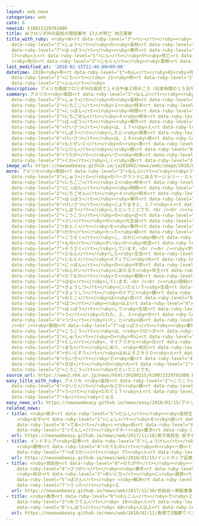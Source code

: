 ```yaml
---
layout: web_news
categories: web
cate: 6
newsid: k10011329781000
title: 米フロリダ州の高校の発砲事件 17人が死亡 地元警察
title_with_ruby: <ruby>米<rt data-ruby-level="3">べい</rt></ruby><ruby>フロリダ<rt data-ruby-level="3">ふろりだ</rt></ruby><ruby>州<rt
  data-ruby-level="3">しゅう</rt></ruby>の<ruby>高校<rt data-ruby-level="2">こうこう</rt></ruby>の<ruby>発砲<rt
  data-ruby-level="7">はっぽう</rt></ruby><ruby>事件<rt data-ruby-level="5">じけん</rt></ruby>
  17<ruby>人<rt data-ruby-level="1">にん</rt></ruby>が<ruby>死亡<rt data-ruby-level="6">しぼう</rt></ruby>
  <ruby>地元<rt data-ruby-level="2">じもと</rt></ruby><ruby>警察<rt data-ruby-level="6">けいさつ</rt></ruby>
last_modified_at: '2018-02-15T11:46:00+09:00'
datetime: 2018<ruby>年<rt data-ruby-level="1">ねん</rt></ruby>02<ruby>月<rt data-ruby-level="1">がつ</rt></ruby>15<ruby>日<rt
  data-ruby-level="1">にち</rt></ruby> 11<ruby>時<rt data-ruby-level="2">じ</rt></ruby>46<ruby>分<rt
  data-ruby-level="2">ふん</rt></ruby>
description: アメリカ南部フロリダ州の高校で１４日午後２時半ごろ（日本時間の１５日午前４時半ごろ）発砲事件があり、警察は、１７人が死亡したと発表しました。警察は、１９歳の元生徒の男を事件に関わった疑いで拘束し、詳しく調べています。
summary: アメリカ<ruby>南部<rt data-ruby-level="3">なんぶ</rt></ruby><ruby>フロリダ<rt data-ruby-level="3">ふろりだ</rt></ruby><ruby>州<rt
  data-ruby-level="3">しゅう</rt></ruby>の<ruby>高校<rt data-ruby-level="2">こうこう</rt></ruby>で１４<ruby>日午後<rt
  data-ruby-level="2">にちごご</rt></ruby>２<ruby>時半<rt data-ruby-level="2">じはん</rt></ruby>ごろ（<ruby>日本<rt
  data-ruby-level="1">にっぽん</rt></ruby><ruby>時間<rt data-ruby-level="2">じかん</rt></ruby>の１５<ruby>日午前<rt
  data-ruby-level="2">にちごぜん</rt></ruby>４<ruby>時半<rt data-ruby-level="2">じはん</rt></ruby>ごろ）<ruby>発砲<rt
  data-ruby-level="7">はっぽう</rt></ruby><ruby>事件<rt data-ruby-level="5">じけん</rt></ruby>があり、<ruby>警察<rt
  data-ruby-level="6">けいさつ</rt></ruby>は、１７<ruby>人<rt data-ruby-level="1">にん</rt></ruby>が<ruby>死亡<rt
  data-ruby-level="6">しぼう</rt></ruby>したと<ruby>発表<rt data-ruby-level="3">はっぴょう</rt></ruby>しました。<ruby>警察<rt
  data-ruby-level="6">けいさつ</rt></ruby>は、１９<ruby>歳<rt data-ruby-level="7">さい</rt></ruby>の<ruby>元生徒<rt
  data-ruby-level="4">もとせいと</rt></ruby>の<ruby>男<rt data-ruby-level="1">おとこ</rt></ruby>を<ruby>事件<rt
  data-ruby-level="5">じけん</rt></ruby>に<ruby>関<rt data-ruby-level="8">かか</rt></ruby>わった<ruby>疑<rt
  data-ruby-level="6">うたが</rt></ruby>いで<ruby>拘束<rt data-ruby-level="7">こうそく</rt></ruby>し、<ruby>詳<rt
  data-ruby-level="7">くわ</rt></ruby>しく<ruby>調<rt data-ruby-level="3">しら</rt></ruby>べています。
image_url: https://newswebeasy.github.io/ja201802/news/web/image/2018/02/15/K10011329781_1802150906_1802150907_01_02.jpg
more: アメリカ<ruby>南部<rt data-ruby-level="3">なんぶ</rt></ruby><ruby>フロリダ<rt data-ruby-level="3">ふろりだ</rt></ruby><ruby>州<rt
  data-ruby-level="3">しゅう</rt></ruby>のパークランドにあるマージョリー・ストーンマン・ダグラス<ruby>高校<rt data-ruby-level="2">こうこう</rt></ruby>で、１４<ruby>日午後<rt
  data-ruby-level="2">にちごご</rt></ruby>２<ruby>時半<rt data-ruby-level="2">じはん</rt></ruby>ごろ（<ruby>日本<rt
  data-ruby-level="1">にっぽん</rt></ruby><ruby>時間<rt data-ruby-level="2">じかん</rt></ruby>の１５<ruby>日午前<rt
  data-ruby-level="2">にちごぜん</rt></ruby>４<ruby>時半<rt data-ruby-level="2">じはん</rt></ruby>ごろ）、<ruby>発砲<rt
  data-ruby-level="7">はっぽう</rt></ruby><ruby>事件<rt data-ruby-level="5">じけん</rt></ruby>があり、<ruby>警察<rt
  data-ruby-level="6">けいさつ</rt></ruby>によりますと、１７<ruby>人<rt data-ruby-level="1">にん</rt></ruby>が<ruby>死亡<rt
  data-ruby-level="6">しぼう</rt></ruby>したということです。<br /><br /><ruby>警察<rt data-ruby-level="6">けいさつ</rt></ruby>は、<ruby>高校<rt
  data-ruby-level="2">こうこう</rt></ruby>の<ruby>近<rt data-ruby-level="2">ちか</rt></ruby>くにいた１９<ruby>歳<rt
  data-ruby-level="7">さい</rt></ruby>の<ruby>元生徒<rt data-ruby-level="4">もとせいと</rt></ruby>の<ruby>男<rt
  data-ruby-level="1">おとこ</rt></ruby>を<ruby>事件<rt data-ruby-level="5">じけん</rt></ruby>に<ruby>関<rt
  data-ruby-level="8">かか</rt></ruby>わった<ruby>疑<rt data-ruby-level="6">うたが</rt></ruby>いで<ruby>拘束<rt
  data-ruby-level="7">こうそく</rt></ruby>し、ほかに<ruby>関<rt data-ruby-level="8">かか</rt></ruby>わった<ruby>者<rt
  data-ruby-level="3">もの</rt></ruby>がいないか<ruby>校舎<rt data-ruby-level="5">こうしゃ</rt></ruby>などを<ruby>捜索<rt
  data-ruby-level="7">そうさく</rt></ruby>しています。<br /><br /><ruby>学校<rt data-ruby-level="1">がっこう</rt></ruby>から<ruby>避難<rt
  data-ruby-level="7">ひなん</rt></ruby>した<ruby>生徒<rt data-ruby-level="4">せいと</rt></ruby>は、<ruby>地元<rt
  data-ruby-level="2">じもと</rt></ruby>メディアに<ruby>対<rt data-ruby-level="3">たい</rt></ruby>し、<ruby>日本<rt
  data-ruby-level="1">にっぽん</rt></ruby>の<ruby>中学<rt data-ruby-level="1">ちゅうがく</rt></ruby>３<ruby>年生<rt
  data-ruby-level="1">ねんせい</rt></ruby>にあたる９<ruby>年生<rt data-ruby-level="1">ねんせい</rt></ruby>のいる<ruby>建物<rt
  data-ruby-level="4">たてもの</rt></ruby>で<ruby>発砲<rt data-ruby-level="7">はっぽう</rt></ruby>があったと<ruby>話<rt
  data-ruby-level="2">はな</rt></ruby>しています。<br /><br /><ruby>発砲<rt data-ruby-level="7">はっぽう</rt></ruby>があったとき<ruby>教室<rt
  data-ruby-level="2">きょうしつ</rt></ruby>にいたという<ruby>生徒<rt data-ruby-level="4">せいと</rt></ruby>は「<ruby>教室<rt
  data-ruby-level="2">きょうしつ</rt></ruby>のドアに<ruby>鍵<rt data-ruby-level="7">かぎ</rt></ruby>がかかっていたため<ruby>男<rt
  data-ruby-level="1">おとこ</rt></ruby>は<ruby>窓<rt data-ruby-level="6">まど</rt></ruby>から１０<ruby>発<rt
  data-ruby-level="3">ぱつ</rt></ruby><ruby>以上<rt data-ruby-level="4">いじょう</rt></ruby><ruby>発砲<rt
  data-ruby-level="7">はっぽう</rt></ruby>して<ruby>生徒<rt data-ruby-level="4">せいと</rt></ruby>が<ruby>撃<rt
  data-ruby-level="7">う</rt></ruby>たれた。２、３<ruby>分<rt data-ruby-level="2">ふん</rt></ruby><ruby>続<rt
  data-ruby-level="4">つづ</rt></ruby>いた」と<ruby>話<rt data-ruby-level="2">はな</rt></ruby>しています。<br
  /><br /><ruby>発砲<rt data-ruby-level="7">はっぽう</rt></ruby><ruby>事件<rt data-ruby-level="5">じけん</rt></ruby>があった<ruby>高校<rt
  data-ruby-level="2">こうこう</rt></ruby>は、<ruby>フロリダ<rt data-ruby-level="3">ふろりだ</rt></ruby><ruby>州<rt
  data-ruby-level="3">しゅう</rt></ruby>の<ruby>中心<rt data-ruby-level="2">ちゅうしん</rt></ruby><ruby>都市<rt
  data-ruby-level="3">とし</rt></ruby>、マイアミから<ruby>北<rt data-ruby-level="2">きた</rt></ruby>に８０キロほどのパークランドという<ruby>町<rt
  data-ruby-level="1">まち</rt></ruby>にあり、<ruby>地元<rt data-ruby-level="2">じもと</rt></ruby>メディアによりますと、<ruby>生徒数<rt
  data-ruby-level="4">せいとすう</rt></ruby>はおよそ２９００<ruby>人<rt data-ruby-level="1">にん</rt></ruby>で<ruby>地域<rt
  data-ruby-level="6">ちいき</rt></ruby>で<ruby>最<rt data-ruby-level="4">もっと</rt></ruby>も<ruby>規模<rt
  data-ruby-level="6">きぼ</rt></ruby>の<ruby>大<rt data-ruby-level="1">おお</rt></ruby>きい<ruby>高校<rt
  data-ruby-level="2">こうこう</rt></ruby>だということです。
source_url: https://www3.nhk.or.jp/news/html/20180215/k10011329781000.html
easy_title_with_ruby: アメリカ <ruby>高校<rt data-ruby-level="2">こうこう</rt></ruby>で<ruby>生徒<rt
  data-ruby-level="4">せいと</rt></ruby>などが<ruby>銃<rt data-ruby-level="7">じゅう</rt></ruby>で<ruby>撃<rt
  data-ruby-level="7">う</rt></ruby>たれて１７<ruby>人<rt data-ruby-level="1">にん</rt></ruby>が<ruby>亡<rt
  data-ruby-level="7">な</rt></ruby>くなる
easy_news_url: https://newswebeasy.github.io/news/easy/2018/02/15/アメリカ-高校で生徒などが銃で撃たれて17人が亡くなる
related_news:
- title: <ruby>男子<rt data-ruby-level="1">だんし</rt></ruby><ruby>高校生<rt data-ruby-level="2">こうこうせい</rt></ruby>
    <ruby>女子<rt data-ruby-level="1">じょし</rt></ruby>を<ruby>装<rt data-ruby-level="7">よそお</rt></ruby>い<ruby>出会<rt
    data-ruby-level="6">であ</rt></ruby>い<ruby>系<rt data-ruby-level="6">けい</rt></ruby>アプリで<ruby>電子<rt
    data-ruby-level="2">でんし</rt></ruby>マネー<ruby>要求<rt data-ruby-level="4">ようきゅう</rt></ruby>
  url: https://newswebeasy.github.io/news/web/2017/11/18/男子高校生-女子を装い出会い系アプリで電子マネー要求
- title: インドネシア<ruby>証券<rt data-ruby-level="5">しょうけん</rt></ruby><ruby>取引所<rt data-ruby-level="3">とりひきじょ</rt></ruby>
    <ruby>建物<rt data-ruby-level="4">たてもの</rt></ruby>の<ruby>一部<rt data-ruby-level="3">いちぶ</rt></ruby><ruby>崩壊<rt
    data-ruby-level="7">ほうかい</rt></ruby> 77<ruby>人<rt data-ruby-level="1">にん</rt></ruby>けが
  url: https://newswebeasy.github.io/news/web/2018/01/15/インドネシア証券取引所-建物の一部崩壊-77人けが
- title: <ruby>世田谷<rt data-ruby-level="8">せたがや</rt></ruby><ruby>一家<rt data-ruby-level="2">いっか</rt></ruby><ruby>殺害<rt
    data-ruby-level="4">さつがい</rt></ruby><ruby>事件<rt data-ruby-level="5">じけん</rt></ruby>
    <ruby>命日<rt data-ruby-level="3">めいにち</rt></ruby>に<ruby>遺族<rt data-ruby-level="6">いぞく</rt></ruby>が<ruby>墓参<rt
    data-ruby-level="5">ぼさん</rt></ruby> <ruby>解決<rt data-ruby-level="5">かいけつ</rt></ruby><ruby>訴<rt
    data-ruby-level="7">うった</rt></ruby>え
  url: https://newswebeasy.github.io/news/web/2017/12/30/世田谷一家殺害事件-命日に遺族が墓参-解決訴え
- title: <ruby>香港<rt data-ruby-level="8">ほんこん</rt></ruby>で<ruby>２階建<rt data-ruby-level="4">にかいだ</rt></ruby>てバス<ruby>横転<rt
    data-ruby-level="3">おうてん</rt></ruby> 19<ruby>人<rt data-ruby-level="1">にん</rt></ruby><ruby>死亡<rt
    data-ruby-level="6">しぼう</rt></ruby> 60<ruby>人以上<rt data-ruby-level="4">にんいじょう</rt></ruby>けが
  url: https://newswebeasy.github.io/news/web/2018/02/11/香港で2階建てバス横転-19人死亡-60人以上けが
...
```

